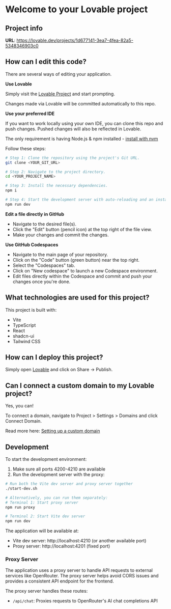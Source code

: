 # Welcome to your Lovable project

## Project info

**URL**: https://lovable.dev/projects/1d677141-3ea7-4fea-82a5-5348346903c0

## How can I edit this code?

There are several ways of editing your application.

**Use Lovable**

Simply visit the [Lovable Project](https://lovable.dev/projects/1d677141-3ea7-4fea-82a5-5348346903c0) and start prompting.

Changes made via Lovable will be committed automatically to this repo.

**Use your preferred IDE**

If you want to work locally using your own IDE, you can clone this repo and push changes. Pushed changes will also be reflected in Lovable.

The only requirement is having Node.js & npm installed - [install with nvm](https://github.com/nvm-sh/nvm#installing-and-updating)

Follow these steps:

```sh
# Step 1: Clone the repository using the project's Git URL.
git clone <YOUR_GIT_URL>

# Step 2: Navigate to the project directory.
cd <YOUR_PROJECT_NAME>

# Step 3: Install the necessary dependencies.
npm i

# Step 4: Start the development server with auto-reloading and an instant preview.
npm run dev
```

**Edit a file directly in GitHub**

- Navigate to the desired file(s).
- Click the "Edit" button (pencil icon) at the top right of the file view.
- Make your changes and commit the changes.

**Use GitHub Codespaces**

- Navigate to the main page of your repository.
- Click on the "Code" button (green button) near the top right.
- Select the "Codespaces" tab.
- Click on "New codespace" to launch a new Codespace environment.
- Edit files directly within the Codespace and commit and push your changes once you're done.

## What technologies are used for this project?

This project is built with:

- Vite
- TypeScript
- React
- shadcn-ui
- Tailwind CSS

## How can I deploy this project?

Simply open [Lovable](https://lovable.dev/projects/1d677141-3ea7-4fea-82a5-5348346903c0) and click on Share -> Publish.

## Can I connect a custom domain to my Lovable project?

Yes, you can!

To connect a domain, navigate to Project > Settings > Domains and click Connect Domain.

Read more here: [Setting up a custom domain](https://docs.lovable.dev/tips-tricks/custom-domain#step-by-step-guide)

## Development

To start the development environment:

1. Make sure all ports 4200-4210 are available
2. Run the development server with the proxy:

```bash
# Run both the Vite dev server and proxy server together
./start-dev.sh

# Alternatively, you can run them separately:
# Terminal 1: Start proxy server
npm run proxy

# Terminal 2: Start Vite dev server
npm run dev
```

The application will be available at:
- Vite dev server: http://localhost:4210 (or another available port)
- Proxy server: http://localhost:4201 (fixed port)

### Proxy Server

The application uses a proxy server to handle API requests to external services like OpenRouter. The proxy server helps avoid CORS issues and provides a consistent API endpoint for the frontend.

The proxy server handles these routes:
- `/api/chat`: Proxies requests to OpenRouter's AI chat completions API
